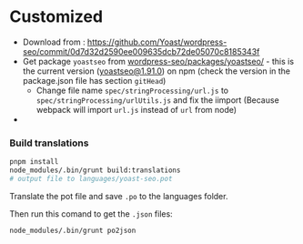 # Customized
- Download from : https://github.com/Yoast/wordpress-seo/commit/0d7d32d2590ee009635dcb72de05070c8185343f
- Get package `yoastseo`  from [wordpress-seo/packages/yoastseo/](https://github.com/Yoast/wordpress-seo/tree/0d7d32d2590ee009635dcb72de05070c8185343f/packages/yoastseo) - this is the current version ([yoastseo@1.91.0](https://www.npmjs.com/package/yoastseo/v/1.91.0)) on npm (check the version in the package.json file has section `gitHead`)
  - Change file name `spec/stringProcessing/url.js` to `spec/stringProcessing/urlUtils.js` and fix the iimport (Because webpack will import `url.js` instead of `url` from node)
-

### Build translations

```bash
pnpm install
node_modules/.bin/grunt build:translations
# output file to languages/yoast-seo.pot
```

Translate the pot file and save `.po` to the languages folder.

Then run this comand to get the `.json` files:

```bash
node_modules/.bin/grunt po2json
```
